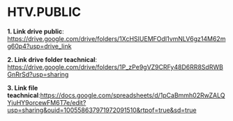 # HTV.PUBLIC
**1. Link drive public**: https://drive.google.com/drive/folders/1XcHSIUEMFOdI1vmNLV6gz14M62mg60p4?usp=drive_link

**2. Link drive folder teachnical**: https://drive.google.com/drive/folders/1P_zPe9gVZ9CRFy48D6RR8SdRWBGnRrSd?usp=sharing

**3. Link file teachnical**:https://docs.google.com/spreadsheets/d/1pCaBmmh02RwZALQYjuHY9orcewFM6T7e/edit?usp=sharing&ouid=100558637971972091510&rtpof=true&sd=true
